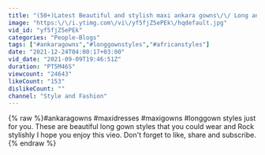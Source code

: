 ```yaml
---
title: "(50+)Latest Beautiful and stylish maxi ankara gowns\/\/ Long ankara gown styles #ankarastyles"
image: "https:\/\/i.ytimg.com\/vi\/yf5fjZ5ePEk\/hqdefault.jpg"
vid_id: "yf5fjZ5ePEk"
categories: "People-Blogs"
tags: ["#ankaragowns","#longgownstyles","#africanstyles"]
date: "2021-12-24T04:00:17+03:00"
vid_date: "2021-09-09T19:46:51Z"
duration: "PT5M46S"
viewcount: "24643"
likeCount: "153"
dislikeCount: ""
channel: "Style and Fashion"
---
```

{% raw %}#ankaragowns #maxidresses #maxigowns #longgown styles just for you. These are beautiful long gown styles that you could wear and Rock stylishly I hope you enjoy this vieo. Don't forget to like, share and subscribe.{% endraw %}
